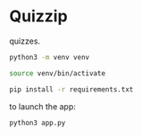 # Quizzip
quizzes.

```bash
python3 -m venv venv

source venv/bin/activate

pip install -r requirements.txt
```

to launch the app:

`python3 app.py`

